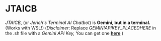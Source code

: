 # JTAICB
*JTAICB*, (or *Jerich's Terminal AI Chatbot*) is **Gemini, but in a terminal.** (Works with WSL!) (*Disclaimer*: Replace *GEMINIAPIKEY_PLACEDHERE* in the .sh file with a *Gemini API Key,* You can get one [**here**](https://aistudio.google.com/apikey) )
